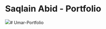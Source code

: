 # Saqlain Abid - Portfolio

<img src="https://github.com/Saqlain143/Portfolio-Website/blob/main/Saqlain%20Abid%20-%20Portfolio.gif">#   U m a r - P o r t f o l i o  
 